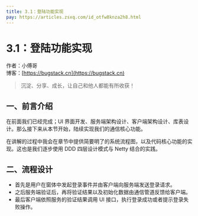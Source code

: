 ```yaml
---
title: 3.1：登陆功能实现
pay: https://articles.zsxq.com/id_otfw8knza2h8.html
---
```


# 3.1：登陆功能实现

作者：小傅哥
<br/>博客：[https://bugstack.cn](https://bugstack.cn)

>沉淀、分享、成长，让自己和他人都能有所收获！

## 一、前言介绍

在前面我们已经完成；UI 界面开发、服务端架构设计、客户端架构设计、库表设计。那么接下来从本节开始，陆续实现我们的通信核心功能。

在讲解的过程中我会在章节中提供简要明了的系统流程图，以及代码核心功能的实现。这也是我们逐步使用 DDD 四层设计模式与 Netty 结合的实践。

## 二、流程设计

<!-- ![](/images/article/project/im/project-im-3.1-01.png) -->

- 首先是用户在窗体中发起登录事件并由客户端向服务端发送登录请求。
- 之后服务端验证后，再将验证结果以及初始化数据由通信管道反馈给客户端。
- 最后客户端依照服务的验证结果调用 UI 接口，执行登录成功或者提示登录失败操作。
